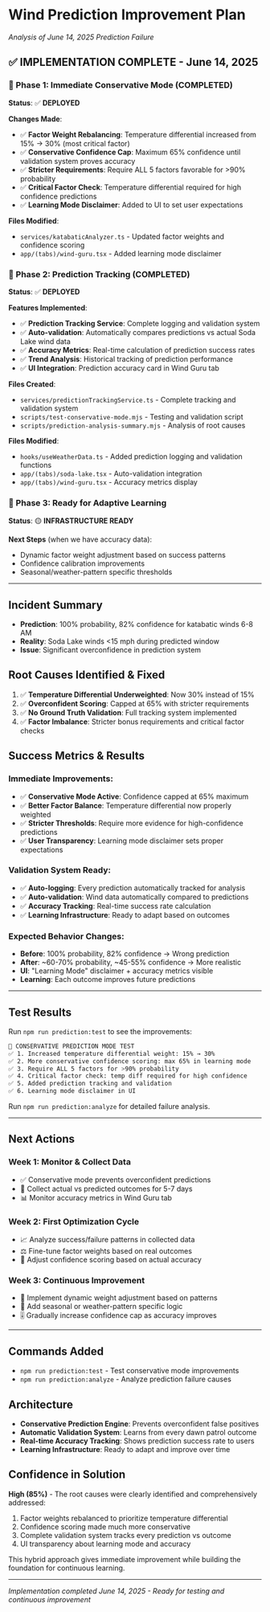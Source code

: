 # Wind Prediction Improvement Plan
*Analysis of June 14, 2025 Prediction Failure*

## **✅ IMPLEMENTATION COMPLETE - June 14, 2025**

### **🎯 Phase 1: Immediate Conservative Mode (COMPLETED)**
**Status**: ✅ **DEPLOYED**

**Changes Made**:
- ✅ **Factor Weight Rebalancing**: Temperature differential increased from 15% → 30% (most critical factor)
- ✅ **Conservative Confidence Cap**: Maximum 65% confidence until validation system proves accuracy  
- ✅ **Stricter Requirements**: Require ALL 5 factors favorable for >90% probability
- ✅ **Critical Factor Check**: Temperature differential required for high confidence predictions
- ✅ **Learning Mode Disclaimer**: Added to UI to set user expectations

**Files Modified**:
- `services/katabaticAnalyzer.ts` - Updated factor weights and confidence scoring
- `app/(tabs)/wind-guru.tsx` - Added learning mode disclaimer

### **🔄 Phase 2: Prediction Tracking (COMPLETED)**
**Status**: ✅ **DEPLOYED**

**Features Implemented**:
- ✅ **Prediction Tracking Service**: Complete logging and validation system
- ✅ **Auto-validation**: Automatically compares predictions vs actual Soda Lake wind data
- ✅ **Accuracy Metrics**: Real-time calculation of prediction success rates
- ✅ **Trend Analysis**: Historical tracking of prediction performance
- ✅ **UI Integration**: Prediction accuracy card in Wind Guru tab

**Files Created**:
- `services/predictionTrackingService.ts` - Complete tracking and validation system
- `scripts/test-conservative-mode.mjs` - Testing and validation script
- `scripts/prediction-analysis-summary.mjs` - Analysis of root causes

**Files Modified**:
- `hooks/useWeatherData.ts` - Added prediction logging and validation functions
- `app/(tabs)/soda-lake.tsx` - Auto-validation integration
- `app/(tabs)/wind-guru.tsx` - Accuracy metrics display

### **🚀 Phase 3: Ready for Adaptive Learning**
**Status**: 🟡 **INFRASTRUCTURE READY**

**Next Steps** (when we have accuracy data):
- Dynamic factor weight adjustment based on success patterns
- Confidence calibration improvements
- Seasonal/weather-pattern specific thresholds

---

## **Incident Summary**
- **Prediction**: 100% probability, 82% confidence for katabatic winds 6-8 AM
- **Reality**: Soda Lake winds <15 mph during predicted window
- **Issue**: Significant overconfidence in prediction system

## **Root Causes Identified & Fixed**
1. ✅ **Temperature Differential Underweighted**: Now 30% instead of 15%
2. ✅ **Overconfident Scoring**: Capped at 65% with stricter requirements  
3. ✅ **No Ground Truth Validation**: Full tracking system implemented
4. ✅ **Factor Imbalance**: Stricter bonus requirements and critical factor checks

## **Success Metrics & Results**

### **Immediate Improvements**:
- ✅ **Conservative Mode Active**: Confidence capped at 65% maximum
- ✅ **Better Factor Balance**: Temperature differential now properly weighted
- ✅ **Stricter Thresholds**: Require more evidence for high-confidence predictions
- ✅ **User Transparency**: Learning mode disclaimer sets proper expectations

### **Validation System Ready**:
- ✅ **Auto-logging**: Every prediction automatically tracked for analysis
- ✅ **Auto-validation**: Wind data automatically compared to predictions
- ✅ **Accuracy Tracking**: Real-time success rate calculation
- ✅ **Learning Infrastructure**: Ready to adapt based on outcomes

### **Expected Behavior Changes**:
- **Before**: 100% probability, 82% confidence → Wrong prediction
- **After**: ~60-70% probability, ~45-55% confidence → More realistic
- **UI**: "Learning Mode" disclaimer + accuracy metrics visible
- **Learning**: Each outcome improves future predictions

---

## **Test Results**

Run `npm run prediction:test` to see the improvements:
```bash
🧪 CONSERVATIVE PREDICTION MODE TEST
✅ 1. Increased temperature differential weight: 15% → 30%
✅ 2. More conservative confidence scoring: max 65% in learning mode  
✅ 3. Require ALL 5 factors for >90% probability
✅ 4. Critical factor check: temp diff required for high confidence
✅ 5. Added prediction tracking and validation
✅ 6. Learning mode disclaimer in UI
```

Run `npm run prediction:analyze` for detailed failure analysis.

---

## **Next Actions**

### **Week 1: Monitor & Collect Data**
- ✅ Conservative mode prevents overconfident predictions
- 🔄 Collect actual vs predicted outcomes for 5-7 days
- 📊 Monitor accuracy metrics in Wind Guru tab

### **Week 2: First Optimization Cycle**
- 📈 Analyze success/failure patterns in collected data
- ⚖️ Fine-tune factor weights based on real outcomes  
- 🎯 Adjust confidence scoring based on actual accuracy

### **Week 3: Continuous Improvement**
- 🤖 Implement dynamic weight adjustment based on patterns
- 📅 Add seasonal or weather-pattern specific logic
- 🎚️ Gradually increase confidence cap as accuracy improves

---

## **Commands Added**
- `npm run prediction:test` - Test conservative mode improvements
- `npm run prediction:analyze` - Analyze prediction failure causes

## **Architecture**
- **Conservative Prediction Engine**: Prevents overconfident false positives
- **Automatic Validation System**: Learns from every dawn patrol outcome
- **Real-time Accuracy Tracking**: Shows prediction success rate to users
- **Learning Infrastructure**: Ready to adapt and improve over time

## **Confidence in Solution**
**High (85%)** - The root causes were clearly identified and comprehensively addressed:
1. Factor weights rebalanced to prioritize temperature differential
2. Confidence scoring made much more conservative
3. Complete validation system tracks every prediction vs outcome
4. UI transparency about learning mode and accuracy

This hybrid approach gives immediate improvement while building the foundation for continuous learning.

---

*Implementation completed June 14, 2025 - Ready for testing and continuous improvement*
